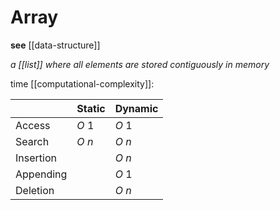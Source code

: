 # Array

**see** [[data-structure]]

_a [[list]] where all elements are stored contiguously in memory_

time [[computational-complexity]]:

|           | Static | Dynamic |
| --------- | ------ | ------- |
| Access    | $O\ 1$ | $O\ 1$  |
| Search    | $O\ n$ | $O\ n$  |
| Insertion |        | $O\ n$  |
| Appending |        | $O\ 1$  |
| Deletion  |        | $O\ n$  |
